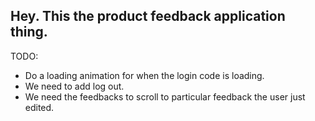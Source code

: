 ## Hey. This the product feedback application thing.


TODO:
- Do a loading animation for when the login code is loading.
- We need to add log out.
- We need the feedbacks to scroll to particular feedback the user just edited.
